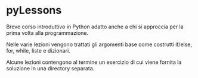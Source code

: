 # pyLessons
Breve corso introduttivo in Python adatto anche a chi si approccia per la prima volta alla programmazione.
  
Nelle varie lezioni vengono trattati gli argomenti base come costrutti if/else, for, while, liste e dizionari.
  
Alcune lezioni contengono al termine un esercizio di cui viene fornita la soluzione in una directory separata.
